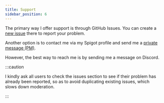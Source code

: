```yaml
---
title: Support
sidebar_position: 6
---
```


The primary way I offer support is through GitHub Issues. You can create a [new issue](https://github.com/EncryptSL/LiteEco/issues/new/choose) there to report your problem.

Another option is to contact me via my Spigot profile and send me a [private message (PM)](https://www.spigotmc.org/members/rydloscz.127028/).

However, the best way to reach me is by sending me a message on Discord.

:::caution

I kindly ask all users to check the issues section to see if their problem has already been reported, so as to avoid duplicating existing issues, which slows down moderation.

:::